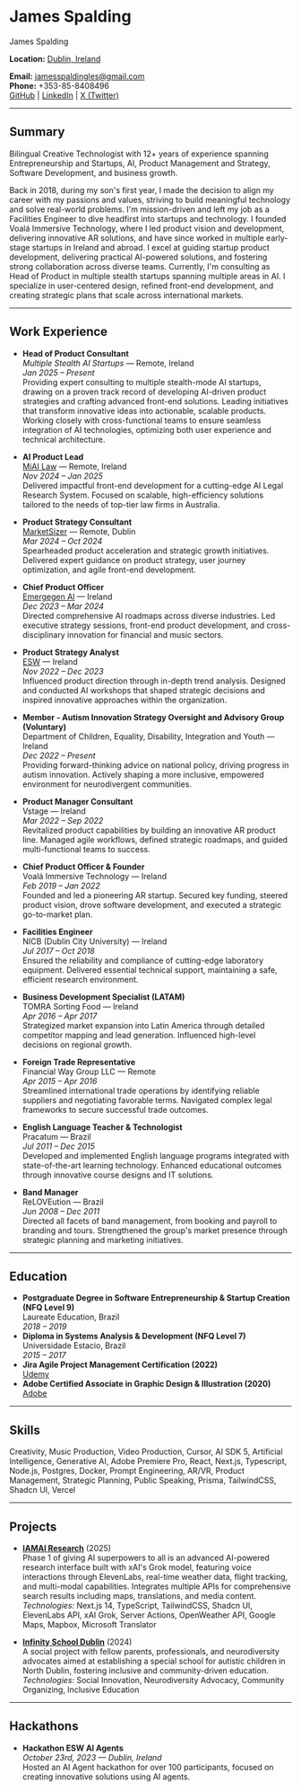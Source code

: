# James Spalding

James Spalding

**Location:** [Dublin, Ireland](https://www.google.com/maps/place/dublin+ireland)

**Email:** jamesspaldingles@gmail.com  
**Phone:** +353-85-8408496  
[GitHub](https://github.com/PodJamz) | [LinkedIn](https://www.linkedin.com/in/jameslawrencespalding/) | [X (Twitter)](https://x.com/James__Spalding)

---

## Summary

Bilingual Creative Technologist with 12+ years of experience spanning Entrepreneurship and Startups, AI, Product Management and Strategy, Software Development, and business growth.

Back in 2018, during my son's first year, I made the decision to align my career with my passions and values, striving to build meaningful technology and solve real-world problems. I'm mission-driven and left my job as a Facilities Engineer to dive headfirst into startups and technology. I founded Voalá Immersive Technology, where I led product vision and development, delivering innovative AR solutions, and have since worked in multiple early-stage startups in Ireland and abroad. I excel at guiding startup product development, delivering practical AI-powered solutions, and fostering strong collaboration across diverse teams. Currently, I'm consulting as Head of Product in multiple stealth startups spanning multiple areas in AI. I specialize in user-centered design, refined front-end development, and creating strategic plans that scale across international markets.

---

## Work Experience

- **Head of Product Consultant**  
  *Multiple Stealth AI Startups* — Remote, Ireland  
  *Jan 2025 – Present*  
  Providing expert consulting to multiple stealth-mode AI startups, drawing on a proven track record of developing AI-driven product strategies and crafting advanced front-end solutions. Leading initiatives that transform innovative ideas into actionable, scalable products. Working closely with cross-functional teams to ensure seamless integration of AI technologies, optimizing both user experience and technical architecture.

- **AI Product Lead**  
  [MiAI Law](https://miai.law/) — Remote, Ireland  
  *Nov 2024 – Jan 2025*  
  Delivered impactful front-end development for a cutting-edge AI Legal Research System. Focused on scalable, high-efficiency solutions tailored to the needs of top-tier law firms in Australia.

- **Product Strategy Consultant**  
  [MarketSizer](https://www.marketsizer.io/) — Remote, Dublin  
  *Mar 2024 – Oct 2024*  
  Spearheaded product acceleration and strategic growth initiatives. Delivered expert guidance on product strategy, user journey optimization, and agile front-end development.

- **Chief Product Officer**  
  [Emergegen AI](https://www.emergegen.ai/) — Ireland  
  *Dec 2023 – Mar 2024*  
  Directed comprehensive AI roadmaps across diverse industries. Led executive strategy sessions, front-end product development, and cross-disciplinary innovation for financial and music sectors.

- **Product Strategy Analyst**  
  [ESW](https://esw.com/) — Ireland  
  *Nov 2022 – Dec 2023*  
  Influenced product direction through in-depth trend analysis. Designed and conducted AI workshops that shaped strategic decisions and inspired innovative approaches within the organization.

- **Member - Autism Innovation Strategy Oversight and Advisory Group (Voluntary)**  
  Department of Children, Equality, Disability, Integration and Youth — Ireland  
  *Dec 2022 – Present*  
  Providing forward-thinking advice on national policy, driving progress in autism innovation. Actively shaping a more inclusive, empowered environment for neurodivergent communities.

- **Product Manager Consultant**  
  Vstage — Ireland  
  *Mar 2022 – Sep 2022*  
  Revitalized product capabilities by building an innovative AR product line. Managed agile workflows, defined strategic roadmaps, and guided multi-functional teams to success.

- **Chief Product Officer & Founder**  
  Voalá Immersive Technology — Ireland  
  *Feb 2019 – Jan 2022*  
  Founded and led a pioneering AR startup. Secured key funding, steered product vision, drove software development, and executed a strategic go-to-market plan.

- **Facilities Engineer**  
  NICB (Dublin City University) — Ireland  
  *Jul 2017 – Oct 2018*  
  Ensured the reliability and compliance of cutting-edge laboratory equipment. Delivered essential technical support, maintaining a safe, efficient research environment.

- **Business Development Specialist (LATAM)**  
  TOMRA Sorting Food — Ireland  
  *Apr 2016 – Apr 2017*  
  Strategized market expansion into Latin America through detailed competitor mapping and lead generation. Influenced high-level decisions on regional growth.

- **Foreign Trade Representative**  
  Financial Way Group LLC — Remote  
  *Apr 2015 – Apr 2016*  
  Streamlined international trade operations by identifying reliable suppliers and negotiating favorable terms. Navigated complex legal frameworks to secure successful trade outcomes.

- **English Language Teacher & Technologist**  
  Pracatum — Brazil  
  *Jul 2011 – Dec 2015*  
  Developed and implemented English language programs integrated with state-of-the-art learning technology. Enhanced educational outcomes through innovative course designs and IT solutions.

- **Band Manager**  
  ReLOVEution — Brazil  
  *Jun 2008 – Dec 2011*  
  Directed all facets of band management, from booking and payroll to branding and tours. Strengthened the group's market presence through strategic planning and marketing initiatives.

---

## Education

- **Postgraduate Degree in Software Entrepreneurship & Startup Creation (NFQ Level 9)**  
  Laureate Education, Brazil  
  *2018 – 2019*
- **Diploma in Systems Analysis & Development (NFQ Level 7)**  
  Universidade Estacio, Brazil  
  *2015 – 2017*
- **Jira Agile Project Management Certification (2022)**  
  [Udemy](https://udemy.com)
- **Adobe Certified Associate in Graphic Design & Illustration (2020)**  
  [Adobe](https://www.adobe.com)

---

## Skills

Creativity, Music Production, Video Production, Cursor, AI SDK 5, Artificial Intelligence, Generative AI, Adobe Premiere Pro, React, Next.js, Typescript, Node.js, Postgres, Docker, Prompt Engineering, AR/VR, Product Management, Strategic Planning, Public Speaking, Prisma, TailwindCSS, Shadcn UI, Vercel

---

## Projects

- **[IAMAI Research](https://iamai-research.vercel.app/)** (2025)  
  Phase 1 of giving AI superpowers to all is an advanced AI-powered research interface built with xAI's Grok model, featuring voice interactions through ElevenLabs, real-time weather data, flight tracking, and multi-modal capabilities. Integrates multiple APIs for comprehensive search results including maps, translations, and media content.  
  *Technologies:* Next.js 14, TypeScript, TailwindCSS, Shadcn UI, ElevenLabs API, xAI Grok, Server Actions, OpenWeather API, Google Maps, Mapbox, Microsoft Translator

- **[Infinity School Dublin](https://www.instagram.com/infinityschooldublin/profilecard/?igsh=dnQyZzQxa28ycHN4)** (2024)  
  A social project with fellow parents, professionals, and neurodiversity advocates aimed at establishing a special school for autistic children in North Dublin, fostering inclusive and community-driven education.  
  *Technologies:* Social Innovation, Neurodiversity Advocacy, Community Organizing, Inclusive Education

---

## Hackathons

- **Hackathon ESW AI Agents**  
  *October 23rd, 2023 — Dublin, Ireland*  
  Hosted an AI Agent hackathon for over 100 participants, focused on creating innovative solutions using AI agents. 